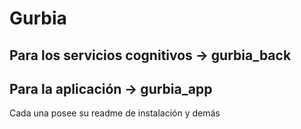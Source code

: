 # Gurbia 

## Para los servicios cognitivos -> gurbia_back
## Para la aplicación -> gurbia_app

Cada una posee su readme de instalación y demás
